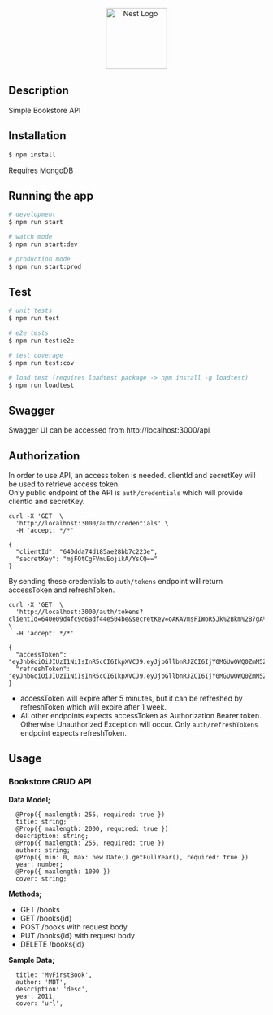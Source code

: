 <p align="center">
  <a href="http://nestjs.com/" target="blank"><img src="https://nestjs.com/img/logo-small.svg" width="120" alt="Nest Logo" /></a>
</p>

## Description

Simple Bookstore API

## Installation

```bash
$ npm install
```
Requires MongoDB

## Running the app

```bash
# development
$ npm run start

# watch mode
$ npm run start:dev

# production mode
$ npm run start:prod
```

## Test

```bash
# unit tests
$ npm run test

# e2e tests
$ npm run test:e2e

# test coverage
$ npm run test:cov

# load test (requires loadtest package -> npm install -g loadtest)
$ npm run loadtest
```
## Swagger

Swagger UI can be accessed from http://localhost:3000/api

## Authorization

In order to use API, an access token is needed. clientId and secretKey will be used to retrieve access token. <br/>
Only public endpoint of the API is `auth/credentials` which will provide clientId and secretKey.
```
curl -X 'GET' \
  'http://localhost:3000/auth/credentials' \
  -H 'accept: */*'
```
```
{
  "clientId": "640dda74d185ae28bb7c223e",
  "secretKey": "mjFQtCgFVmuEojikA/YsCQ=="
}
```
By sending these credentials to `auth/tokens` endpoint will return accessToken and refreshToken.
```
curl -X 'GET' \
  'http://localhost:3000/auth/tokens?clientId=640e09d4fc9d6adf44e504be&secretKey=oAKAVmsFIWoR5Jk%2Bkm%2B7gA%3D%3D' \
  -H 'accept: */*'
```
```
{
  "accessToken": "eyJhbGciOiJIUzI1NiIsInR5cCI6IkpXVCJ9.eyJjbGllbnRJZCI6IjY0MGUwOWQ0ZmM5ZDZhZGY0NGU1MDRiZSIsImlhdCI6MTY3ODY0NDQxNCwiZXhwIjoxNjc4NjQ0NDc0fQ.M6N6WQlkf6JE2lmbRkYiOGdngdXVEDXmR1qEiwax8i4",
  "refreshToken": "eyJhbGciOiJIUzI1NiIsInR5cCI6IkpXVCJ9.eyJjbGllbnRJZCI6IjY0MGUwOWQ0ZmM5ZDZhZGY0NGU1MDRiZSIsImlhdCI6MTY3ODY0NDQxNCwiZXhwIjoxNjc5MjQ5MjE0fQ.Au9viNVHoBeL5_HASnkaa_dC2upc1wSRQEo4ZhTJ0TY"
}
```
* accessToken will expire after 5 minutes, but it can be refreshed by refreshToken which will expire after 1 week.
* All other endpoints expects accessToken as Authorization Bearer token. Otherwise Unauthorized Exception will occur. Only `auth/refreshTokens` endpoint expects refreshToken.

## Usage

<h3>Bookstore CRUD API</h3>

**Data Model;**
```
  @Prop({ maxlength: 255, required: true })
  title: string;
  @Prop({ maxlength: 2000, required: true })
  description: string;
  @Prop({ maxlength: 255, required: true })
  author: string;
  @Prop({ min: 0, max: new Date().getFullYear(), required: true })
  year: number;
  @Prop({ maxlength: 1000 })
  cover: string;
```
**Methods;**

* GET /books
* GET /books{id}
* POST /books with request body
* PUT /books{id} with request body
* DELETE /books{id} <br/>

**Sample Data;**
```
  title: 'MyFirstBook',
  author: 'MBT',
  description: 'desc',
  year: 2011,
  cover: 'url',
```



